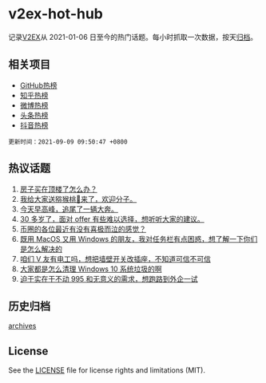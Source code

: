 # v2ex-hot-hub

 记录[V2EX](https://www.v2ex.com/)从 2021-01-06 日至今的热门话题。每小时抓取一次数据，按天[归档](archives)。
 
 ## 相关项目

- [GitHub热榜](https://github.com/lonnyzhang423/github-hot-hub)
- [知乎热榜](https://github.com/lonnyzhang423/zhihu-hot-hub)
- [微博热榜](https://github.com/lonnyzhang423/weibo-hot-hub)
- [头条热榜](https://github.com/lonnyzhang423/toutiao-hot-hub)
- [抖音热榜](https://github.com/lonnyzhang423/douyin-hot-hub)


 `更新时间：2021-09-09 09:50:47 +0800`

## 热议话题

1. [房子买在顶楼了怎么办？](https://www.v2ex.com/t/800611)
1. [我给大家送猕猴桃🥝来了，欢迎分子。](https://www.v2ex.com/t/800684)
1. [今天早高峰，追尾了一辆大奔。](https://www.v2ex.com/t/800603)
1. [30 多岁了，面对 offer 有些难以选择，想听听大家的建议。](https://www.v2ex.com/t/800593)
1. [币圈的各位最近有没有喜极而泣的感觉？](https://www.v2ex.com/t/800572)
1. [既用 MacOS 又用 Windows 的朋友，我对任务栏有点困惑，想了解一下你们是怎么解决的](https://www.v2ex.com/t/800648)
1. [咱们 V 友有电工吗，想把墙壁开关改插座，不知道可信不可信](https://www.v2ex.com/t/800556)
1. [大家都是怎么清理 Windows 10 系统垃圾的啊](https://www.v2ex.com/t/800625)
1. [迫于实在干不动 995 和无意义的需求，想跑路到外企一试](https://www.v2ex.com/t/800588)

## 历史归档

[archives](archives)

## License

See the [LICENSE](LICENSE) file for license rights and limitations (MIT).
